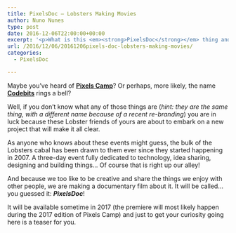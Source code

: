 ```yaml
---
title: PixelsDoc – Lobsters Making Movies
author: Nuno Nunes
type: post
date: 2016-12-06T22:00:00+00:00
excerpt: '<p>What is this <em><strong>PixelsDoc</strong></em> thing and how does it relate to Pixels Camp / Codebits?</p>'
url: /2016/12/06/20161206pixels-doc-lobsters-making-movies/
categories:
  - PixelsDoc

---
```

Maybe you&#8217;ve heard of **[Pixels Camp][1]**?&nbsp;Or perhaps, more likely, the name [**Codebits**][2] rings a bell?

Well, if you don&#8217;t know what any of those things are (_hint: they are the same thing, with a different name because of a recent re-branding_) you are in luck because these Lobster friends of yours are about to embark on a new project that will make it all clear.

As anyone who knows about these events might guess, the bulk of the Lobsters cabal has been drawn to them ever since they started happening in 2007. A three-day event fully dedicated to technology, idea sharing, designing and building things&#8230; Of course that is right up our alley!

And because we too like to be creative and share the things we enjoy with other people, we are making a documentary film about it. It will be called&#8230; you guessed it: _**PixelsDoc**_!

It will be available sometime in 2017 (the premiere will most likely happen during the 2017 edition of Pixels Camp) and just to get your curiosity going here is a teaser for you.

 

 [1]: https://pixels.camp/
 [2]: https://codebits.eu/